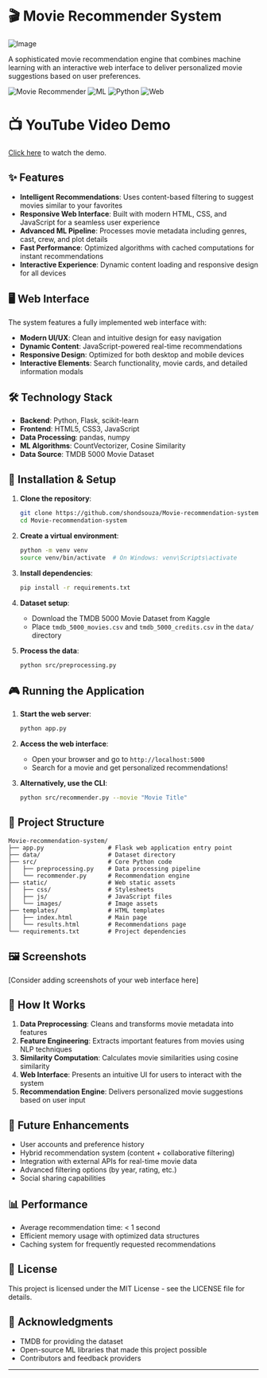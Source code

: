 # 🎬 Movie Recommender System

![Image](https://github.com/user-attachments/assets/3e4e1bc1-6a43-494d-a163-967c4c0b8dd2)

A sophisticated movie recommendation engine that combines machine learning with an interactive web interface to deliver personalized movie suggestions based on user preferences.

![Movie Recommender](https://img.shields.io/badge/Project-Movie%20Recommender-orange)
![ML](https://img.shields.io/badge/Machine%20Learning-Content--Based-blue)
![Python](https://img.shields.io/badge/Python-3.8+-green)
![Web](https://img.shields.io/badge/Web-HTML%2FCSS%2FJS-yellow)

# 📺 YouTube Video Demo

[Click here](https://www.youtube.com/watch?v=9F2yq7q5Q9s) to watch the demo.

## ✨ Features

- **Intelligent Recommendations**: Uses content-based filtering to suggest movies similar to your favorites
- **Responsive Web Interface**: Built with modern HTML, CSS, and JavaScript for a seamless user experience
- **Advanced ML Pipeline**: Processes movie metadata including genres, cast, crew, and plot details
- **Fast Performance**: Optimized algorithms with cached computations for instant recommendations
- **Interactive Experience**: Dynamic content loading and responsive design for all devices

## 🖥️ Web Interface

The system features a fully implemented web interface with:

- **Modern UI/UX**: Clean and intuitive design for easy navigation
- **Dynamic Content**: JavaScript-powered real-time recommendations
- **Responsive Design**: Optimized for both desktop and mobile devices
- **Interactive Elements**: Search functionality, movie cards, and detailed information modals

## 🛠️ Technology Stack

- **Backend**: Python, Flask, scikit-learn
- **Frontend**: HTML5, CSS3, JavaScript
- **Data Processing**: pandas, numpy
- **ML Algorithms**: CountVectorizer, Cosine Similarity
- **Data Source**: TMDB 5000 Movie Dataset

## 🚀 Installation & Setup

1. **Clone the repository**:
   ```bash
   git clone https://github.com/shondsouza/Movie-recommendation-system.git
   cd Movie-recommendation-system
   ```

2. **Create a virtual environment**:
   ```bash
   python -m venv venv
   source venv/bin/activate  # On Windows: venv\Scripts\activate
   ```

3. **Install dependencies**:
   ```bash
   pip install -r requirements.txt
   ```

4. **Dataset setup**:
   - Download the TMDB 5000 Movie Dataset from Kaggle
   - Place `tmdb_5000_movies.csv` and `tmdb_5000_credits.csv` in the `data/` directory

5. **Process the data**:
   ```bash
   python src/preprocessing.py
   ```

## 🎮 Running the Application

1. **Start the web server**:
   ```bash
   python app.py
   ```

2. **Access the web interface**:
   - Open your browser and go to `http://localhost:5000`
   - Search for a movie and get personalized recommendations!

3. **Alternatively, use the CLI**:
   ```bash
   python src/recommender.py --movie "Movie Title"
   ```

## 📁 Project Structure

```
Movie-recommendation-system/
├── app.py                  # Flask web application entry point
├── data/                   # Dataset directory
├── src/                    # Core Python code
│   ├── preprocessing.py    # Data processing pipeline
│   └── recommender.py      # Recommendation engine
├── static/                 # Web static assets
│   ├── css/                # Stylesheets
│   ├── js/                 # JavaScript files
│   └── images/             # Image assets
├── templates/              # HTML templates
│   ├── index.html          # Main page
│   └── results.html        # Recommendations page
└── requirements.txt        # Project dependencies
```

## 🖼️ Screenshots

[Consider adding screenshots of your web interface here]

## 🔬 How It Works

1. **Data Preprocessing**: Cleans and transforms movie metadata into features
2. **Feature Engineering**: Extracts important features from movies using NLP techniques
3. **Similarity Computation**: Calculates movie similarities using cosine similarity
4. **Web Interface**: Presents an intuitive UI for users to interact with the system
5. **Recommendation Engine**: Delivers personalized movie suggestions based on user input

## 🔮 Future Enhancements

- User accounts and preference history
- Hybrid recommendation system (content + collaborative filtering)
- Integration with external APIs for real-time movie data
- Advanced filtering options (by year, rating, etc.)
- Social sharing capabilities

## 📊 Performance

- Average recommendation time: < 1 second
- Efficient memory usage with optimized data structures
- Caching system for frequently requested recommendations

## 📝 License

This project is licensed under the MIT License - see the LICENSE file for details.

## 🙌 Acknowledgments

- TMDB for providing the dataset
- Open-source ML libraries that made this project possible
- Contributors and feedback providers

---
